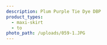 ```yaml
---
description: Plum Purple Tie Dye DBP
product_types:
  - maxi-skirt
  - to
photo_path: /uploads/059-1.JPG
---
```

